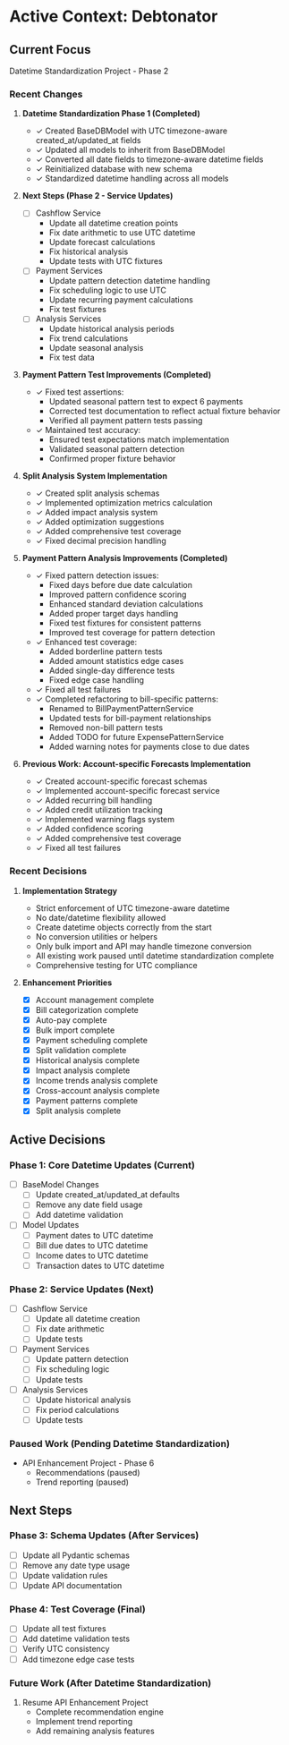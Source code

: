 # Active Context: Debtonator

## Current Focus
Datetime Standardization Project - Phase 2

### Recent Changes
1. **Datetime Standardization Phase 1 (Completed)**
   - ✓ Created BaseDBModel with UTC timezone-aware created_at/updated_at fields
   - ✓ Updated all models to inherit from BaseDBModel
   - ✓ Converted all date fields to timezone-aware datetime fields
   - ✓ Reinitialized database with new schema
   - ✓ Standardized datetime handling across all models

2. **Next Steps (Phase 2 - Service Updates)**
   - [ ] Cashflow Service
     * Update all datetime creation points
     * Fix date arithmetic to use UTC datetime
     * Update forecast calculations
     * Fix historical analysis
     * Update tests with UTC fixtures
   - [ ] Payment Services
     * Update pattern detection datetime handling
     * Fix scheduling logic to use UTC
     * Update recurring payment calculations
     * Fix test fixtures
   - [ ] Analysis Services
     * Update historical analysis periods
     * Fix trend calculations
     * Update seasonal analysis
     * Fix test data

2. **Payment Pattern Test Improvements (Completed)**
   - ✓ Fixed test assertions:
     * Updated seasonal pattern test to expect 6 payments
     * Corrected test documentation to reflect actual fixture behavior
     * Verified all payment pattern tests passing
   - ✓ Maintained test accuracy:
     * Ensured test expectations match implementation
     * Validated seasonal pattern detection
     * Confirmed proper fixture behavior

2. **Split Analysis System Implementation**
   - ✓ Created split analysis schemas
   - ✓ Implemented optimization metrics calculation
   - ✓ Added impact analysis system
   - ✓ Added optimization suggestions
   - ✓ Added comprehensive test coverage
   - ✓ Fixed decimal precision handling

2. **Payment Pattern Analysis Improvements (Completed)**
   - ✓ Fixed pattern detection issues:
     * Fixed days before due date calculation
     * Improved pattern confidence scoring
     * Enhanced standard deviation calculations
     * Added proper target days handling
     * Fixed test fixtures for consistent patterns
     * Improved test coverage for pattern detection
   - ✓ Enhanced test coverage:
     * Added borderline pattern tests
     * Added amount statistics edge cases
     * Added single-day difference tests
     * Fixed edge case handling
   - ✓ Fixed all test failures
   - ✓ Completed refactoring to bill-specific patterns:
     * Renamed to BillPaymentPatternService
     * Updated tests for bill-payment relationships
     * Removed non-bill pattern tests
     * Added TODO for future ExpensePatternService
     * Added warning notes for payments close to due dates

3. **Previous Work: Account-specific Forecasts Implementation**
   - ✓ Created account-specific forecast schemas
   - ✓ Implemented account-specific forecast service
   - ✓ Added recurring bill handling
   - ✓ Added credit utilization tracking
   - ✓ Implemented warning flags system
   - ✓ Added confidence scoring
   - ✓ Added comprehensive test coverage
   - ✓ Fixed all test failures

### Recent Decisions
1. **Implementation Strategy**
   - Strict enforcement of UTC timezone-aware datetime
   - No date/datetime flexibility allowed
   - Create datetime objects correctly from the start
   - No conversion utilities or helpers
   - Only bulk import and API may handle timezone conversion
   - All existing work paused until datetime standardization complete
   - Comprehensive testing for UTC compliance

2. **Enhancement Priorities**
   - [x] Account management complete
   - [x] Bill categorization complete
   - [x] Auto-pay complete
   - [x] Bulk import complete
   - [x] Payment scheduling complete
   - [x] Split validation complete
   - [x] Historical analysis complete
   - [x] Impact analysis complete
   - [x] Income trends analysis complete
   - [x] Cross-account analysis complete
   - [x] Payment patterns complete
   - [x] Split analysis complete

## Active Decisions

### Phase 1: Core Datetime Updates (Current)
- [ ] BaseModel Changes
  - [ ] Update created_at/updated_at defaults
  - [ ] Remove any date field usage
  - [ ] Add datetime validation
- [ ] Model Updates
  - [ ] Payment dates to UTC datetime
  - [ ] Bill due dates to UTC datetime
  - [ ] Income dates to UTC datetime
  - [ ] Transaction dates to UTC datetime

### Phase 2: Service Updates (Next)
- [ ] Cashflow Service
  - [ ] Update all datetime creation
  - [ ] Fix date arithmetic
  - [ ] Update tests
- [ ] Payment Services
  - [ ] Update pattern detection
  - [ ] Fix scheduling logic
  - [ ] Update tests
- [ ] Analysis Services
  - [ ] Update historical analysis
  - [ ] Fix period calculations
  - [ ] Update tests

### Paused Work (Pending Datetime Standardization)
- API Enhancement Project - Phase 6
  - Recommendations (paused)
  - Trend reporting (paused)

## Next Steps

### Phase 3: Schema Updates (After Services)
- [ ] Update all Pydantic schemas
- [ ] Remove any date type usage
- [ ] Update validation rules
- [ ] Update API documentation

### Phase 4: Test Coverage (Final)
- [ ] Update all test fixtures
- [ ] Add datetime validation tests
- [ ] Verify UTC consistency
- [ ] Add timezone edge case tests

### Future Work (After Datetime Standardization)
1. Resume API Enhancement Project
   - Complete recommendation engine
   - Implement trend reporting
   - Add remaining analysis features
